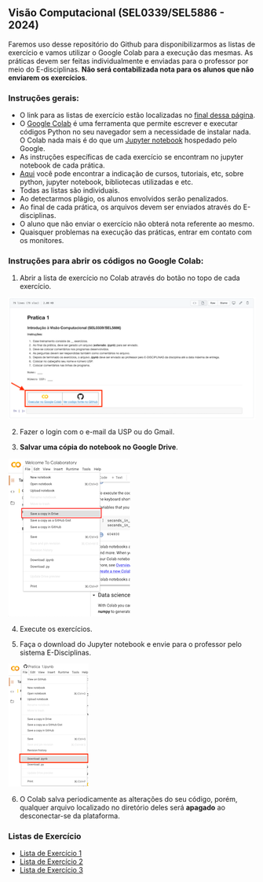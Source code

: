 ## Visão Computacional (SEL0339/SEL5886 - 2024)
 
 Faremos uso desse repositório do Github para disponibilizarmos as listas de exercício e vamos utilizar o Google Colab para a execução das mesmas. As práticas devem ser feitas individualmente e enviadas para o professor por meio do E-disciplinas. **Não será contabilizada nota para os alunos que não enviarem os exercícios**. 

### Instruções gerais:

 - O link para as listas de exercício estão localizadas no [final dessa página](https://github.com/LAVI-USP/SEL0339-SEL5886_2024#listas-de-exercício).
 - O [Google Colab](https://colab.research.google.com/notebooks/intro.ipynb) é uma ferramenta que permite escrever e executar códigos Python no seu navegador sem a necessidade de instalar nada. O Colab nada mais é do que um [Jupyter notebook](https://jupyter.org) hospedado pelo Google.
 - As instruções específicas de cada exercício se encontram no jupyter notebook de cada prática.
 - [Aqui](/extra) você pode encontrar a indicação de cursos, tutoriais, etc, sobre python, jupyter notebook, bibliotecas utilizadas e etc.
 - Todas as listas são individuais.
 - Ao detectarmos plágio, os alunos envolvidos serão penalizados.
 - Ao final de cada prática, os arquivos devem ser enviados através do E-disciplinas.
 - O aluno que não enviar o exercício não obterá nota referente ao mesmo.
 - Quaisquer problemas na execução das práticas, entrar em contato com os monitores.
 
### Instruções para abrir os códigos no Google Colab:
 
1. Abrir a lista de exercício no Colab através do botão no topo de cada exercício.  

![](imagens/readme/Execute_Colab.png)

2.  Fazer o login com o e-mail da USP ou do Gmail.

3.  **Salvar uma cópia do notebook no Google Drive**. 

![](imagens/readme/Save_GDrive.png)

4. Execute os exercícios.

5. Faça o download do Jupyter notebook e envie para o professor pelo sistema E-Disciplinas.

![](imagens/readme/Download.png)

6. O Colab salva periodicamente as alterações do seu código, porém, qualquer arquivo localizado no diretório deles será **apagado** ao desconectar-se da plataforma.

### Listas de Exercício

 - [Lista de Exercício 1](praticas/Lista_de_Exercicio_1.ipynb)
 - [Lista de Exercício 2](praticas/Lista_de_Exercicio_2.ipynb)
 - [Lista de Exercício 3](praticas/Lista_de_Exercicio_3.ipynb)
